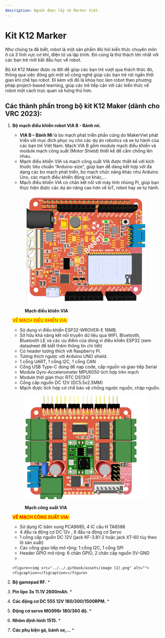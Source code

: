 ```yaml
---
description: Nguồn được lấy từ Marker Việt.
---
```


# Kit K12 Marker

Như chúng ta đã biết, robot là một sản phẩm đòi hỏi kiến thức chuyên môn ở cả 3 lĩnh vực cơ khí, điện tử và lập trình. Đó cũng là thử thách lớn nhất với các bạn trẻ mới bắt đầu học về robot.

Bộ kit K12 Maker được ra đời để giúp các bạn trẻ vượt qua thách thức đó, thông qua việc đóng gói một số công nghệ giúp các bạn trẻ rút ngắn thời gian khi chế tạo robot. Đi kèm với đó là khóa học làm robot theo phương pháp project-based learning, giúp các trẻ tiếp cận với các kiến thức về robot một cách trực quan và hứng thú hơn.

## **Các thành phần trong bộ kit K12 Maker (dành cho VRC 2023)**:





1.  **Bộ mạch điều khiển robot VIA B - Bánh mì.**

    * **VIA B – Bánh Mì** là bo mạch phát triển phần cứng do MakerViet phát triển với mục đích phục vụ cho các dự án robotics và xe tự hành của các bạn trẻ Việt Nam. Mạch VIA B gồm module mạch điều khiển và module mạch công suất (Motor Shield) thiết kế để cắm chồng lên nhau.
    * Mạch điều khiển VIA và mạch công suất VIA được thiết kế với kích thước tiêu chuẩn “Arduino-size”, giúp bạn dễ dàng kết hợp với đa dạng các bo mạch phát triển, bo mạch chức năng khác như Arduino Uno, các mạch điều khiển động cơ khác,…
    * Mạch điều khiển VIA có chân kết nối với máy tính nhúng Pi, giúp bạn thực hiện được các dự án nâng cao hơn về IoT, robot hay xe tự hành.



    <figure><img src="../../.gitbook/assets/image.png" alt=""><figcaption><p><strong>Mạch điều khiển VIA</strong></p></figcaption></figure>

    <mark style="color:red;">VỀ MẠCH ĐIỀU KHIỂN VIA:</mark>

    * Sử dụng vi điều khiển ESP32-WROVER-E 16MB.
    * Sở hữu khả năng kết nối truyền dữ liệu qua WIFI, Bluetooth, Bluetooth LE và các ưu điểm của dòng vi điều khiển ESP32 (xem datasheet để biết thêm thông tin chi tiết)
    * Có header tương thích với Raspberry PI.
    * Tương thích ngược với Arduino UNO shield.
    * 1 cổng UART, 1 cổng I2C, 1 cổng CAN
    * Cổng USB Type-C dùng để nạp code, cấp nguồn và giao tiếp Serial
    * Module Gyro-Accelerometer MPU6050 tích hợp trên mạch
    * Module thời gian thực RTC DS1307
    * Cổng cấp nguồn DC 12V (DC5.5x2.5MM)
    * Mạch được tích hợp cơ chế bảo vệ chống ngược nguồn, chập nguồn.



    <figure><img src="../../.gitbook/assets/image (1).png" alt=""><figcaption><p><strong>Mạch công suất VIA</strong></p></figcaption></figure>

    <mark style="color:red;">**VỀ MẠCH CÔNG SUẤT VIA:**</mark>

    * Sử dụng IC băm xung PCA9685, 4 IC cầu H TA6586
    * 4 đầu ra động cơ DC 12v , 6 đầu ra động cơ Servo
    * 1 cổng cấp nguồn DC 12V (jack KF-3.81-2 hoặc jack XT-60 tùy theo lô sản xuất)
    * Các cổng giao tiếp mở rộng: 1 cổng I2C, 1 cổng SPI
    * Header GPIO mở rộng: 6 chân GPIO, 2 chân cấp nguồn 5V-GND
    *

        <figure><img src="../../.gitbook/assets/image (2).png" alt=""><figcaption></figcaption></figure>
2. **Bộ gamepad RF.**
   *
3. **Pin lipo 3s 11.1V 2600mAh.**
   *
4. **Các động cơ DC 555 12V 180/300/1500RPM.**
   *
5. **Động cơ servo MG996r 180/360 độ.**
   *
6. **Nhôm định hình 1515.**
   *
7. **Các phụ kiện gá, bánh xe,...**
   *



